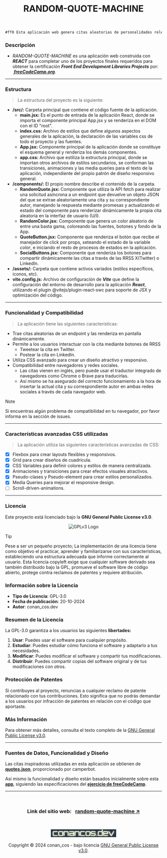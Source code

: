 <center>

# **RANDOM-QUOTE-MACHINE** 
<br>
</center>

```markdown
#ff0 Esta aplicación web genera citas aleatorias de personalidades relevantes y permitiendo al usuario interactuar con ellas de manera dinámica en sus RRSS.
```

### Descripción

- _RANDOM-QUOTE-MACHINE_ es una aplicación web construida con _**REACT**_ para completar uno de los proyectos finales requeridos para obtener la certificación _**Front End Development Libraries Projects**_ por: &nbsp;[**_freeCodeCamp.org_**](https://freecodecamp.org/espanol).

---

### Estructura
>La estructura del proyecto es la siguiente:

- **/src/:** Carpeta principal que contiene el código fuente de la aplicación.
    - **main.jsx:** Es el punto de entrada de la aplicación React, donde se importa el componente principal App.jsx y se renderiza en el DOM con el ID "root".
    - **index.css:** Archivo de estilos que define algunos aspectos generales de la aplicación, la declaración de las variables css de todo el proyecto y las fuentes.
    - **App.jsx:** Componente principal de la aplicación donde se constituye el esquema general y renderiza los demás componentes.
    - **app.css:** Archivo que estiliza la estructura principal, donde se importan otros archivos de estilos secundarios, se conforman las transiciones, animaciones y las media queries para el texto de la aplicación, independiente del propio patrón de diseño responsivo general.
- **/components/:** El propio nombre describe el contenido de la carpeta.
   - **RandomQuote.jsx:** Componente que utiliza la API fetch para realizar una solicitud asíncrona a un endpoint que devuelve un objeto JSON del que se extrae aleatoriamente una cita y su correspondiente autor, manejando la respuesta mediante promesas y actualizando el estado del componente para renderizar dinámicamente la propia cita aleatoria en la interfaz de usuario (U/I).
   - **RandomColor.jsx:** Componente que genera un color aleatorio de entre una basta gama, coloreando las fuentes, botones y fondo de la App.
   - **QuoteButton.jsx:** Componente que renderiza el botón que recibe el manejador de click por props, seteando el estado de la variable _color_, e iniciando el resto de procesos de estados en la aplicación.
   - **SocialButtons.jsx:** Componente que renderiza los botones para compartir dinámicamente las citas a través de las RRSS X(Twitter) o LinkedIn.
- **/assets/:** Carpeta que contiene activos variados (estilos específicos, iconos, etc).
- **vite.config.js:** Archivo de configuración de _**Vite**_ que define la configuración del entorno de desarrollo para la aplicación _**React**_, utilizando el plugin @vitejs/plugin-react-swc para soporte de JSX y optimización del código.

---

### Funcionalidad y Compatibilidad
>La aplicación tiene las siguientes características:

- Trae citas aleatorias de un endpoint y las renderiza en pantalla dinámicamente.
- Permite a los usuarios interactuar con la cita mediante botones de RRSS
  - Tweetear la cita en Twitter.
  - Postear la cita en LinkedIn.
- Utiliza CSS avanzado para crear un diseño atractivo y responsivo.
- Compatibilidad entre navegadores y redes sociales.
  - Las citas vienen en inglés, pero puede usar el traductor integrado de navegadores como Chrome o Brave para traducirlas.
  - Así mismo se ha asegurado del correcto funcionamiento a la hora de insertar la actual cita y su correspondiente autor en ambas redes sociales a través de cada navegador web. 

>[!NOTE]
>Si encuentras algún problema de compatibilidad en tu navegador, por favor informa en la sección de issues.

---

### Características avanzadas CSS utilizadas
>La aplicación utiliza las siguientes características avanzadas de CSS:

- [x] Flexbox para crear layouts flexibles y responsivos.
- [x] Grid para crear diseños de cuadrícula.
- [x] CSS Variables para definir colores y estilos de manera centralizada.
- [x] Animaciones y transiciones para crear efectos visuales atractivos.
- [x] Pseudo-clases y Pseudo-element para crear estilos personalizados.
- [x] Media Queries para mejorar el responsive design.
- [ ] Scroll-driven-animations.

---

### Licencia

Este proyecto está licenciado bajo la **GNU General Public License v3.0**.  
<center>

![GPLv3 Logo](https://www.gnu.org/graphics/gplv3-127x51.png)

</center>

>[!TIP]
>Pese a ser un pequeño proyecto; La implementación de una licencia tiene como objetivo el practicar, aprender y familiarizarse con sus características, estableciendo una estructura adecuada que informe correctamente al usuario.
>Esta licencia copyleft exige que cualquier software derivado sea también distribuido bajo la GPL, promueve el software libre de código abierto, protege contra reclamos de patentes y requiere atribución.

### Información sobre la Licencia

- **Tipo de Licencia**: GPL-3.0
- **Fecha de publicación**: 20-10-2024
- **Autor**: conan_cos.dev

### Resumen de la Licencia

La GPL-3.0 garantiza a los usuarios las siguientes **libertades:**

1. **Usar**: Puedes usar el software para cualquier propósito.
2. **Estudiar**: Puedes estudiar cómo funciona el software y adaptarlo a tus necesidades.
3. **Modificar**: Puedes modificar el software y compartir tus modificaciones.
4. **Distribuir**: Puedes compartir copias del software original y de tus modificaciones con otros.

### Protección de Patentes

Si contribuyes al proyecto, renuncias a cualquier reclamo de patente relacionado con tus contribuciones. Esto significa que no podrás demandar a los usuarios por infracción de patentes en relación con el código que aportaste.


### Más Información

Para obtener más detalles, consulta el texto completo de la [GNU General Public License v3.0](https://www.gnu.org/licenses/gpl-3.0.html).

---

### Fuentes de Datos, Funcionalidad y Diseño

Las citas inspiradoras utilizadas en esta aplicación se obtienen de [**quotes.json**](https://gist.githubusercontent.com/camperbot/5a022b72e96c4c9585c32bf6a75f62d9/raw/e3c6895ce42069f0ee7e991229064f167fe8ccdc/quotes.json), proporcionado por camperbot.

Así mismo la funcionalidad y diseño están basados inicialmente sobre esta [**app**](https://random-quote-machine.freecodecamp.rocks/), siguiendo las especificaciones del [**ejercicio de freeCodeCamp**](https://www.freecodecamp.org/espanol/learn/front-end-development-libraries/front-end-development-libraries-projects/build-a-random-quote-machine).

---

<center>
<br>

### Link del sitio web: &nbsp; [**random-quote-machine ↗**](https://conancos.dev/random-quote-machine/)

<br>

[![URL LOGO](public/logo-conancos.png)](https://conancos.dev/portfolio)

Copyright &copy; 2024 conan_cos - bajo licencia <a href="https://www.gnu.org/licenses/gpl-3.0.html">GNU General Public License v3.0</a>.


<!-- 
Google Chrome Versión 129.0.6668.103 (Build oficial) (64 bits)
Brave1 Versión 1.71.114 Chromium: 130.0.6723.58 (Build oficial) (64 bits)
Mozilla Firefox (versión 90+)
Safari (versión 14+)


[!IMPORTANT] Si deseas agregar una función de traducción de citas integrada, por favor informa en la sección de issues.

Contribuciones
Si deseas contribuir a la aplicación, por favor sigue los siguientes pasos:

Fork el repositorio.
Crea una rama para tu contribución.
Realiza tus cambios y pruebas.
Envía un pull request.
[!TIP] Asegúrate de seguir las convenciones de codificación y estilo de la aplicación.
 -->